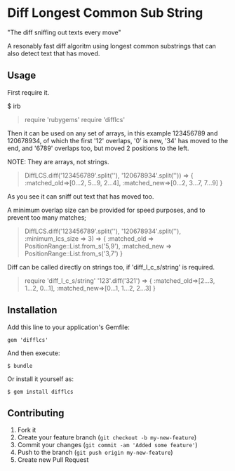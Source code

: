 # Diff Longest Common Sub String
  "The diff sniffing out texts every move"

A resonably fast diff algoritm using longest common substrings that
can also detect text that has moved.

## Usage

First require it.

  $ irb

  > require 'rubygems'
  > require 'difflcs'

Then it can be used on any set of arrays, in this example 123456789
and 120678934, of which the first '12' overlaps, '0' is new, '34' has 
moved to the end, and '6789' overlaps too, but moved 2 positions to
the left.

NOTE: They are arrays, not strings.

  > DiffLCS.diff('123456789'.split(''), '120678934'.split('')) 
  => {
       :matched_old=>[0...2, 5...9, 2...4],
       :matched_new=>[0...2, 3...7, 7...9]
     }

As you see it can sniff out text that has moved too.

A minimum overlap size can be provided for speed purposes, and to
prevent too many matches;

  > DiffLCS.diff('123456789'.split(''), '120678934'.split(''), :minimum_lcs_size => 3)
  => {
       :matched_old => PositionRange::List.from_s('5,9'),
       :matched_new => PositionRange::List.from_s('3,7')
     }

Diff can be called directly on strings too, if 'diff_l_c_s/string' is required.

  > require 'diff_l_c_s/string'
  > '123'.diff('321')
  => {
       :matched_old=>[2...3, 1...2, 0...1],
       :matched_new=>[0...1, 1...2, 2...3]
     }

## Installation

Add this line to your application's Gemfile:

    gem 'difflcs'

And then execute:

    $ bundle

Or install it yourself as:

    $ gem install difflcs

## Contributing

1. Fork it
2. Create your feature branch (`git checkout -b my-new-feature`)
3. Commit your changes (`git commit -am 'Added some feature'`)
4. Push to the branch (`git push origin my-new-feature`)
5. Create new Pull Request
